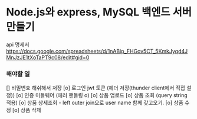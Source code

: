# Node.js와 express, MySQL 백엔드 서버 만들기

api 명세서
https://docs.google.com/spreadsheets/d/1nABip_FHGov5CT_5KmkJyqd4JMnJzJE1tXoTaPT9c08/edit#gid=0

### 해야할 일

[] 비밀번호 해쉬해서 저장
[o] 로그인 jwt 토큰 (헤더 저장(thunder client에서 직접 설정))
[o] 인증 미들웨어 (에러 핸들링 o)
[o] 상품 업로드
[o] 상품 조회 (query string 적용)
[o] 상품 상세조회 - left outer join으로 user name 함께 갖고오기.
[o] 상품 수정
[o] 상품 삭제
